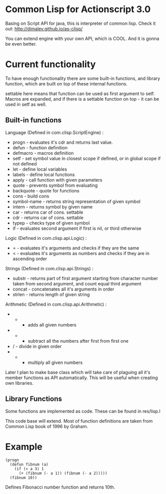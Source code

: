 Common Lisp for Actionscript 3.0
================================

Basing on Script API for java, this is interpreter of common lisp. Check it out: http://dimalev.github.io/as-clisp/

You can extend engine with your own API, which is COOL. And it is gonna be even better.

Current functionality
=====================

To have enough functionality there are some built-in functions, and library function, which are built on top of these
internal functions.

settable here means that function can be used as first argument to setf. Macros are expanded, and if there is a
settable function on top - it can be used in setf as well.

Built-in functions
------------------

Language (Defined in com.clisp.ScriptEngine) :
 * progn - evaluates it's cdr and returns last value.
 * defun - function definition
 * defmacro - macros definition
 * setf - set symbol value in closest scope if defined, or in global scope if not defined
 * let - define local variables
 * labels - define local functions
 * apply - call function with given parameters
 * quote - prevents symbol from evaluating
 * backquote - quote for functions
 * cons - build cons
 * symbol-name - returns string representation of given symbol
 * intern - returns symbol by given name
 * car - returns car of cons. settable
 * cdr - returns car of cons. settable
 * typep - checks type of given symbol
 * if - evaluates second argument if first is nil, or third otherwise

Logic (Defined in com.clisp.api.Logic) :
 * = - evaluates it's arguments and checks if they are the same
 * < - evaluates it's arguments as numbers and checks if they are in ascending order

Strings (Defined in com.clisp.api.Strings) :
 * substr - returns part of first argument starting from character number taken from
second argument, and count equal third argument
 * concat - concatenates all it's arguments in order
 * strlen - returns length of given string

Arithmetic (Defined in com.clisp.api.Arithmetic) :
 * + - adds all given numbers
 * - - subtract all the numbers after first from first one
 * / - divide in given order
 * * - multiply all given numbers

Later I plan to make base class which will take care of plaguing all it's member
functions as API automatically. This will be useful when creating own libraries.

Library Functions
-----------------

Some functions are implemented as code. These can be found in res/lisp.l

This code base will extend. Most of function definitions are taken from Common Lisp book
of 1996 by Graham.

Example
=======

    (progn
      (defun fibnum (a)
        (if (< a 3) 1
          (+ (fibnum (- a 1)) (fibnum (- a 2)))))
      (fibnum 10))

Defines Fibonacci number function and returns 10th.